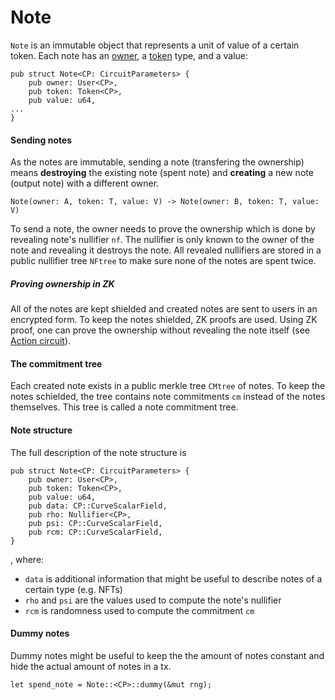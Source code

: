 # Note

`Note` is an immutable object that represents a unit of value of a certain token. Each note has an [owner](), a [token]() type, and a value:

```
pub struct Note<CP: CircuitParameters> {
	pub owner: User<CP>,
	pub token: Token<CP>,
	pub value: u64,
...
}
```

#### Sending notes

As the notes are immutable, sending a note (transfering the ownership) means **destroying** the existing note (spent note) and **creating** a new note (output note) with a different owner.

`Note(owner: A, token: T, value: V) -> Note(owner: B, token: T, value: V)`

To send a note, the owner needs to prove the ownership which is done by revealing note's nullifier `nf`.  The nullifier is only known to the owner of the note and revealing it destroys the note. All revealed nullifiers are stored in a public nullifier tree `NFtree` to make sure none of the notes are spent twice.

##### Proving ownership in ZK
All of the notes are kept shielded and created notes are sent to users in an encrypted form. To keep the notes shielded, ZK proofs are used. Using ZK proof, one can prove the ownership without revealing the note itself (see [Action circuit]()).

#### The commitment tree

Each created note exists in a public merkle tree `CMtree` of notes. To keep the notes schielded, the tree contains note commitments `cm` instead of the notes themselves. This tree is called a note commitment tree.

#### Note structure
The full description of the note structure is

```
pub struct Note<CP: CircuitParameters> {
	pub owner: User<CP>,
	pub token: Token<CP>,
	pub value: u64,
	pub data: CP::CurveScalarField,
	pub rho: Nullifier<CP>,
	pub psi: CP::CurveScalarField,
	pub rcm: CP::CurveScalarField,
}
```

, where:
- `data` is additional information that might be useful to describe notes of a certain type (e.g. NFTs)
- `rho`  and `psi` are the values used to compute the note's nullifier
- `rcm` is randomness used to compute the commitment `cm`

#### Dummy notes
Dummy notes might be useful to keep the the amount of notes constant and hide the actual amount of notes in a tx.

```
let spend_note = Note::<CP>::dummy(&mut rng);
```

